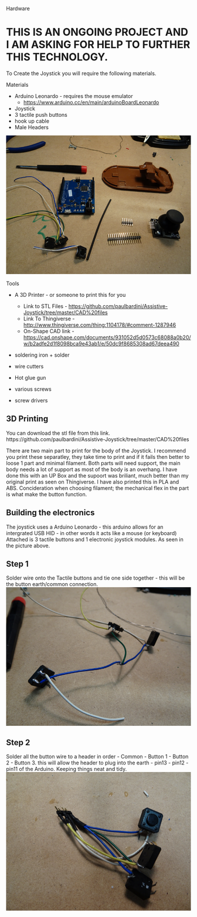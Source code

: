 Hardware

<h1> THIS IS AN ONGOING PROJECT AND I AM ASKING FOR HELP TO FURTHER THIS TECHNOLOGY.</h1>
To Create the Joystick you will require the following materials.

Materials

- Arduino Leonardo - requires the mouse emulator
  - https://www.arduino.cc/en/main/arduinoBoardLeonardo
- Joystick
- 3 tactile push buttons
- hook up cable
- Male Headers

<img src=https://github.com/paulbardini/Assistive-Joystick/blob/master/img/Making/Image00001%20smaller.jpg>

Tools

- A 3D Printer - or someone to print this for you 
  - Link to STL Files - https://github.com/paulbardini/Assistive-Joystick/tree/master/CAD%20files
  - Link To Thingiverse - http://www.thingiverse.com/thing:1104178/#comment-1287946
  - On-Shape CAD link - https://cad.onshape.com/documents/931052d5d0573c68088a0b20/w/b2adfe2d1f8098bca9e43ab1/e/50dc9f8685308ad67deea490
  
- soldering iron + solder
- wire cutters
- Hot glue gun
- various screws
- screw drivers

<h2> 3D Printing</h2>
You can download the stl file from this link.
https://github.com/paulbardini/Assistive-Joystick/tree/master/CAD%20files

There are two main part to print for the body of the Joystick. I recommend you print these separatley, they take time to print and if it fails then better to loose 1 part and minimal filament.
Both parts will need support, the main body needs a lot of support as most of the body is an overhang. I have done this with an UP Box and the supoort was briliant, much better than my original print as seen on Thingiverse.
I have also printed this in PLA and ABS. Concideration when choosing filament; the mechanical flex in the part is what make the button function.

<h2> Building the electronics</h2>

The joystick uses a Arduino Leonardo - this arduino allows for an intergrated USB HID - in other words it acts like a mouse (or keyboard) 
Attached is 3 tactile buttons and 1 electronic joystick modules. As seen in the picture above.

<h2> Step 1</h2>

Solder wire onto the Tactile buttons and tie one side together - this will be the button earth/common connection.
<img src=https://github.com/paulbardini/Assistive-Joystick/blob/master/img/Making/Image00002%20smaller.jpg>

<h2> Step 2</h2>
Solder all the button wire to a header in order - Common - Button 1 - Button 2 - Button 3.
this will allow the header to plug into the earth - pin13 - pin12 - pin11 of the Arduino. Keeping things neat and tidy.
<img src=https://github.com/paulbardini/Assistive-Joystick/blob/master/img/Making/Image00004%20smaller.jpg>

